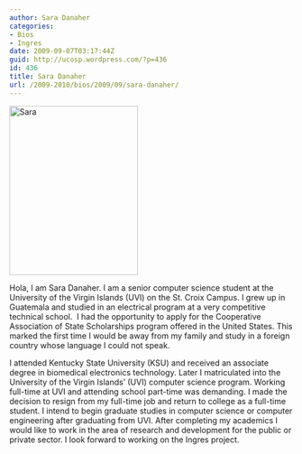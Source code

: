 ```yaml
---
author: Sara Danaher
categories:
- Bios
- Ingres
date: 2009-09-07T03:17:44Z
guid: http://ucosp.wordpress.com/?p=436
id: 436
title: Sara Danaher
url: /2009-2010/bios/2009/09/sara-danaher/
---
```


<img class="alignleft size-medium wp-image-437" title="Sara" src="http://ucosp.files.wordpress.com/2009/09/sara1.jpg?w=228" alt="Sara" width="228" height="300" srcset="http://ucosp.ca/wp-content/uploads/2009/09/sara1.jpg 699w, http://ucosp.ca/wp-content/uploads/2009/09/sara1-228x300.jpg 228w" sizes="(max-width: 228px) 100vw, 228px" />

Hola, I am Sara Danaher. I am a senior computer science student at the University of the Virgin Islands (UVI) on the St. Croix Campus. I grew up in Guatemala and studied in an electrical program at a very competitive technical school.  I had the opportunity to apply for the Cooperative Association of State Scholarships program offered in the United States. This marked the first time I would be away from my family and study in a foreign country whose language I could not speak.

I attended Kentucky State University (KSU) and received an associate degree in biomedical electronics technology. Later I matriculated into the University of the Virgin Islands’ (UVI) computer science program. Working full-time at UVI and attending school part-time was demanding. I made the decision to resign from my full-time job and return to college as a full-time student. I intend to begin graduate studies in computer science or computer engineering after graduating from UVI. After completing my academics I would like to work in the area of research and development for the public or private sector. I look forward to working on the Ingres project.